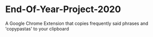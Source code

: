 # End-Of-Year-Project-2020
A Google Chrome Extension that copies frequently said phrases and 'copypastas' to your clipboard
